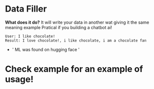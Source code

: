 # Data Filler

**What does it do?**
It will write your data in another wat giving it the same meaning example
Pratical if you building a chatbot ai!
```
User: I like chocolate!
Result: I love chocolate!, i like chocolate, i am a chocolate fan
```

- ' ML was found on hugging face '

# Check example for an example of usage!
